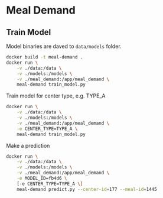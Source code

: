 # Meal Demand

## Train Model

Model binaries are daved to `data/models` folder.

```bash
docker build -t meal-demand .
docker run \
    -v ./data:/data \
    -v ./models:/models \
    -v ./meal_demand:/app/meal_demand \
    meal-demand train_model.py
```

Train model for center type, e.g. TYPE_A


```bash
docker run \
    -v ./data:/data \
    -v ./models:/models \
    -v ./meal_demand:/app/meal_demand \
    -e CENTER_TYPE=TYPE_A \
    meal-demand train_model.py
```

Make a prediction

```bash
docker run \
    -v ./data:/data \
    -v ./models:/models \
    -v ./meal_demand:/app/meal_demand \
    -e MODEL_ID=fb4d6 \
    [-e CENTER_TYPE=TYPE_A \]
    meal-demand predict.py --center-id=177 --meal-id=1445
```
